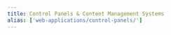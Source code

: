 ```yaml
---
title: Control Panels & Content Management Systems
alias: ['web-applications/control-panels/']
---
```


